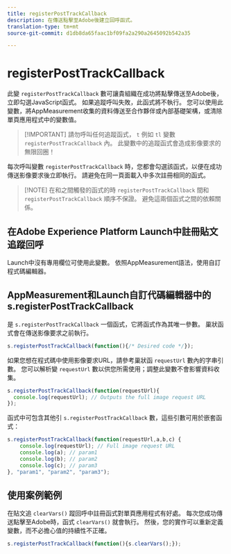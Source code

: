 ```yaml
---
title: registerPostTrackCallback
description: 在傳送點擊至Adobe後建立回呼函式。
translation-type: tm+mt
source-git-commit: d1db8da65faac1bf09fa2a290a2645092b542a35

---
```



# registerPostTrackCallback

此變 `registerPostTrackCallback` 數可讓貴組織在成功將點擊傳送至Adobe後，立即勾選JavaScript函式。 如果追蹤呼叫失敗，此函式將不執行。 您可以使用此變數，將AppMeasurement收集的資料傳送至合作夥伴或內部基礎架構，或清除單頁應用程式中的變數值。

> [!IMPORTANT] 請勿呼叫任何追蹤函式， `t` 例如 `tl` 變數 `registerPostTrackCallback` 內。 此變數中的追蹤函式會造成影像要求的無限回圈！

每次呼叫變數 `registerPostTrackCallback` 時，您都會勾選該函式，以便在成功傳送影像要求後立即執行。 請避免在同一頁面載入中多次註冊相同的函式。

> [!NOTE] 在和之間觸發的函式的時 `registerPostTrackCallback` 間和 `registerPostTrackCallback` 順序不保證。 避免這兩個函式之間的依賴關係。

## 在Adobe Experience Platform Launch中註冊貼文追蹤回呼

Launch中沒有專用欄位可使用此變數。 依照AppMeasurement語法，使用自訂程式碼編輯器。

## AppMeasurement和Launch自訂代碼編輯器中的s.registerPostTrackCallback

是 `s.registerPostTrackCallback` 一個函式，它將函式作為其唯一參數。 巢狀函式會在傳送影像要求之前執行。

```js
s.registerPostTrackCallback(function(){/* Desired code */});
```

如果您想在程式碼中使用影像要求URL，請參考巢狀函 `requestUrl` 數內的字串引數。 您可以解析變 `requestUrl` 數以供您所需使用；調整此變數不會影響資料收集。

```js
s.registerPostTrackCallback(function(requestUrl){
  console.log(requestUrl); // Outputs the full image request URL
});
```

函式中可包含其他引 `s.registerPostTrackCallback` 數，這些引數可用於嵌套函式：

```js
s.registerPostTrackCallback(function(requestUrl,a,b,c) {
    console.log(requestUrl); // Full image request URL
    console.log(a); // param1
    console.log(b); // param2
    console.log(c); // param3
}, "param1", "param2", "param3");
```

## 使用案例範例

在貼文追 `clearVars()` 蹤回呼中註冊函式對單頁應用程式有好處。 每次您成功傳送點擊至Adobe時，函式 `clearVars()` 就會執行。 然後，您的實作可以重新定義變數，而不必擔心值的持續性不正確。

```js
s.registerPostTrackCallback(function(){s.clearVars();});
```
